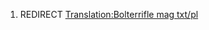 1.  REDIRECT [Translation:Bolterrifle mag
    txt/pl](Translation:Bolterrifle_mag_txt/pl "wikilink")